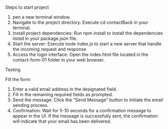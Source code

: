 Steps to start project

1. pen a new terminal window.
2. Navigate to the project directory: Execute cd contactBack in your terminal.
3. Install project dependencies: Run npm install to install the dependencies listed in your package.json file.
4. Start the server: Execute node index.js to start a new server that handle the incoming request and response
5. Access the login interface: Open the index.html file located in the contact-form-01 folder in your web browser.

Testing

Fill the form:

1. Enter a valid email address in the designated field.
2. Fill in the remaining required fields as prompted.
3. Send the message: Click the "Send Message" button to initiate the email sending process.
4. Confirmation: Wait for 5-10 seconds for a confirmation message to appear in the UI. If the message is successfully     sent, the confirmation will indicate that your email has been delivered.